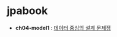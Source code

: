 # jpabook
* __ch04-model1__ : [데이터 중심의 설계 문제점](https://github.com/haeyonghahn/jpabook/tree/master/ch04-model1)
